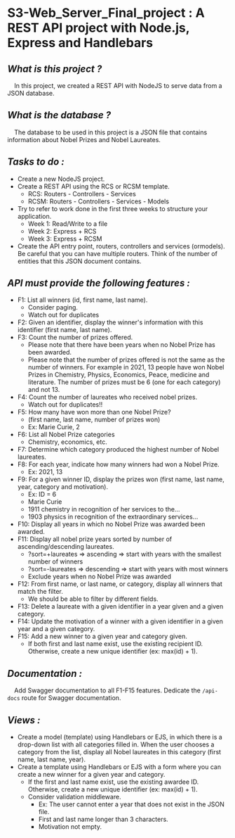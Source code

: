 # S3-Web_Server_Final_project : A REST API project with Node.js, Express and Handlebars

## *What is this project ?* 
&nbsp;&nbsp;&nbsp;&nbsp;In this project, we created a REST API with NodeJS to serve data from a JSON database.

## *What is the database ?*
&nbsp;&nbsp;&nbsp;&nbsp;The database to be used in this project is a JSON file that contains information about Nobel Prizes and Nobel Laureates.

## *Tasks to do :*
* Create a new NodeJS project.  
* Create a REST API using the RCS or RCSM template.  
  * RCS: Routers - Controllers - Services
  * RCSM: Routers - Controllers - Services - Models  
* Try to refer to work done in the first three weeks to structure your application.  
  * Week 1: Read/Write to a file  
  * Week 2: Express + RCS  
  * Week 3: Express + RCSM  
* Create the API entry point, routers, controllers and services (ormodels). Be careful that you can have multiple routers. Think of the number of entities that this JSON document contains.  

## *API must provide the following features :*
* F1: List all winners (id, first name, last name).
  * Consider paging.
  * Watch out for duplicates
* F2: Given an identifier, display the winner's information with this identifier (first name, last name).
* F3: Count the number of prizes offered.
  * Please note that there have been years when no Nobel Prize has been awarded.
  * Please note that the number of prizes offered is not the same as the number of winners. For example in 2021, 13 people have won Nobel Prizes in Chemistry, Physics, Economics, Peace, medicine and literature. The number of prizes must be 6 (one for each category) and not 13.
* F4: Count the number of laureates who received nobel prizes.
  * Watch out for duplicates!!
* F5: How many have won more than one Nobel Prize?
  * (first name, last name, number of prizes won)
  * Ex: Marie Curie, 2
* F6: List all Nobel Prize categories
  * Chemistry, economics, etc.
* F7: Determine which category produced the highest number of Nobel laureates.
* F8: For each year, indicate how many winners had won a Nobel Prize.
  * Ex: 2021, 13
* F9: For a given winner ID, display the prizes won (first name, last name, year, category and motivation).
  * Ex: ID = 6
  * Marie Curie
  * 1911 chemistry in recognition of her services to the…
  * 1903 physics in recognition of the extraordinary services…
* F10: Display all years in which no Nobel Prize was awarded been awarded.
* F11: Display all nobel prize years sorted by number of ascending/descending laureates.
  * ?sort=+laureates ⇒ ascending ⇒ start with years with the smallest number of winners
  * ?sort=-laureates ⇒ descending ⇒ start with years with most winners
  * Exclude years when no Nobel Prize was awarded
* F12: From first name, or last name, or category, display all winners that match the filter.
  * We should be able to filter by different fields.
* F13: Delete a laureate with a given identifier in a year given and a given category.
* F14: Update the motivation of a winner with a given identifier in a given year and a given category.
* F15: Add a new winner to a given year and category given.
  * If both first and last name exist, use the existing recipient ID. Otherwise, create a new unique identifier (ex: max(id) + 1).

## *Documentation :*
&nbsp;&nbsp;&nbsp;&nbsp;Add Swagger documentation to all F1-F15 features. Dedicate the `/api-docs` route for Swagger documentation.

## *Views :*
* Create a model (template) using Handlebars or EJS, in which there is a drop-down list with all categories filled in. When the user chooses a category from the list, display all Nobel laureates in this category (first name, last name, year).
* Create a template using Handlebars or EJS with a form where you can create a new winner for a given year and category.
  * If the first and last name exist, use the existing awardee ID. Otherwise, create a new unique identifier (ex: max(id) + 1).
  * Consider validation middleware.
    * Ex: The user cannot enter a year that does not exist in the JSON file.
    * First and last name longer than 3 characters.
    * Motivation not empty.





